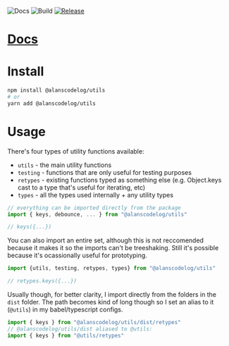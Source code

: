 
![Docs](https://github.com/alanscodelog/my-utils/workflows/Docs/badge.svg)
![Build](https://github.com/alanscodelog/my-utils/workflows/Build/badge.svg)
[![Release](https://github.com/alanscodelog/my-utils/workflows/Release/badge.svg)](https://www.npmjs.com/package/@alanscodelog/utils)

# [Docs](https://alanscodelog.github.io/my-utils)

# Install

```bash
npm install @alanscodelog/utils
# or
yarn add @alanscodelog/utils
```

# Usage

There's four types of utility functions available:
- `utils` - the main utility functions
- `testing` - functions that are only useful for testing purposes
- `retypes` - existing functions typed as something else (e.g. Object.keys cast to a type that's useful for iterating, etc)
- `types` - all the types used internally + any utility types

```ts
// everything can be imported directly from the package
import { keys, debounce, ... } from "@alanscodelog/utils"

// keys({...})
```
 You can also import an entire set, although this is not reccomended because it makes it so the imports can't be treeshaking. Still it's possible because it's ocassionally useful for prototyping.

```ts
import {utils, testing, retypes, types} from "@alanscodelog/utils"

// retypes.keys({...})
```

Usually though, for better clarity, I import directly from the folders in the `dist` folder. The path becomes kind of long though so I set an alias to it (`@utils`) in my babel/typescript configs.

```ts
import { keys } from "@alanscodelog/utils/dist/retypes"
// @alanscodelog/utils/dist aliased to @utils:
import { keys } from "@utils/retypes"
```

